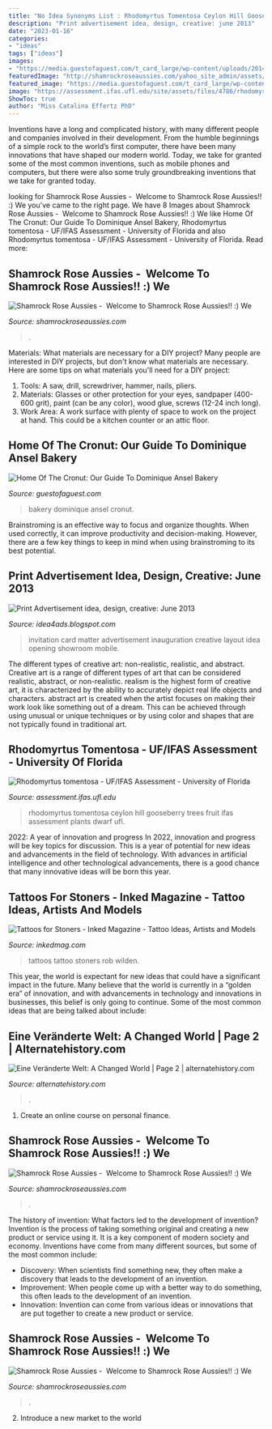 ```yaml
---
title: "No Idea Synonyms List : Rhodomyrtus Tomentosa Ceylon Hill Gooseberry Trees Fruit Ifas Assessment Plants Dwarf Ufl"
description: "Print advertisement idea, design, creative: june 2013"
date: "2023-01-16"
categories:
- "ideas"
tags: ["ideas"]
images:
- "https://media.guestofaguest.com/t_card_large/wp-content/uploads/2014/05/10362180_661647443889819_1392006965_n.jpg"
featuredImage: "http://shamrockroseaussies.com/yahoo_site_admin/assets/images/DSC_0789.124232618_std.JPG"
featured_image: "https://media.guestofaguest.com/t_card_large/wp-content/uploads/2014/05/10362180_661647443889819_1392006965_n.jpg"
image: "https://assessment.ifas.ufl.edu/site/assets/files/4786/rhodomyrtus_tomentosa_1.jpg"
ShowToc: true
author: "Miss Catalina Effertz PhD"
---
```



Inventions have a long and complicated history, with many different people and companies involved in their development. From the humble beginnings of a simple rock to the world’s first computer, there have been many innovations that have shaped our modern world. Today, we take for granted some of the most common inventions, such as mobile phones and computers, but there were also some truly groundbreaking inventions that we take for granted today.

	

		
looking for Shamrock Rose Aussies - ﻿﻿﻿ Welcome to Shamrock Rose Aussies!! :) We you've came to the right page. We have 8 Images about Shamrock Rose Aussies - ﻿﻿﻿ Welcome to Shamrock Rose Aussies!! :) We like Home Of The Cronut: Our Guide To Dominique Ansel Bakery, Rhodomyrtus tomentosa - UF/IFAS Assessment - University of Florida and also Rhodomyrtus tomentosa - UF/IFAS Assessment - University of Florida. Read more:
		
    
## Shamrock Rose Aussies - ﻿﻿﻿ Welcome To Shamrock Rose Aussies!! :) We

<img loading=lazy src="http://shamrockroseaussies.com/yahoo_site_admin/assets/images/DSC_0816.124231846_std.JPG" onerror="this.onerror=null;this.src='https://tse2.mm.bing.net/th?id=OIP.eumoOUcm0tAD2GTG-1FVgAHaE5&amp;pid=15.1';" alt="Shamrock Rose Aussies - ﻿﻿﻿ Welcome to Shamrock Rose Aussies!! :) We">

_Source: shamrockroseaussies.com_

>. 

	

Materials: What materials are necessary for a DIY project?
Many people are interested in DIY projects, but don't know what materials are necessary. Here are some tips on what materials you'll need for a DIY project:
1. Tools: A saw, drill, screwdriver, hammer, nails, pliers.
2. Materials: Glasses or other protection for your eyes, sandpaper (400-600 grit), paint (can be any color), wood glue, screws (12-24 inch long).
3. Work Area: A work surface with plenty of space to work on the project at hand. This could be a kitchen counter or an attic floor.

    
## Home Of The Cronut: Our Guide To Dominique Ansel Bakery

<img loading=lazy src="https://media.guestofaguest.com/t_card_large/wp-content/uploads/2014/05/10362180_661647443889819_1392006965_n.jpg" onerror="this.onerror=null;this.src='https://tse2.mm.bing.net/th?id=OIP.WbpWRT8oO1qYC0cLp9gILAHaHa&amp;pid=15.1';" alt="Home Of The Cronut: Our Guide To Dominique Ansel Bakery">

_Source: guestofaguest.com_

>bakery dominique ansel cronut. 

	

Brainstroming is an effective way to focus and organize thoughts. When used correctly, it can improve productivity and decision-making. However, there are a few key things to keep in mind when using brainstroming to its best potential.

    
## Print Advertisement Idea, Design, Creative: June 2013

<img loading=lazy src="http://2.bp.blogspot.com/-KkCoy0k9iP4/UbBm7egyXSI/AAAAAAAACmk/lcwmsD35fwc/s1600/Mobile_Showroom_Opening_invitation+card.jpg" onerror="this.onerror=null;this.src='https://tse4.mm.bing.net/th?id=OIP.OZISTIA6pcqarEPOXRTr4gHaKV&amp;pid=15.1';" alt="Print Advertisement idea, design, creative: June 2013">

_Source: idea4ads.blogspot.com_

>invitation card matter advertisement inauguration creative layout idea opening showroom mobile. 

	

The different types of creative art: non-realistic, realistic, and abstract.
Creative art is a range of different types of art that can be considered realistic, abstract, or non-realistic. realism is the highest form of creative art, it is characterized by the ability to accurately depict real life objects and characters. abstract art is created when the artist focuses on making their work look like something out of a dream. This can be achieved through using unusual or unique techniques or by using color and shapes that are not typically found in traditional art.

    
## Rhodomyrtus Tomentosa - UF/IFAS Assessment - University Of Florida

<img loading=lazy src="https://assessment.ifas.ufl.edu/site/assets/files/4786/rhodomyrtus_tomentosa_1.jpg" onerror="this.onerror=null;this.src='https://tse3.mm.bing.net/th?id=OIP.RkZJG6xteNIhb0Gnf4LT4AHaFS&amp;pid=15.1';" alt="Rhodomyrtus tomentosa - UF/IFAS Assessment - University of Florida">

_Source: assessment.ifas.ufl.edu_

>rhodomyrtus tomentosa ceylon hill gooseberry trees fruit ifas assessment plants dwarf ufl. 

	

2022: A year of innovation and progress
In 2022, innovation and progress will be key topics for discussion. This is a year of potential for new ideas and advancements in the field of technology. With advances in artificial intelligence and other technological advancements, there is a good chance that many innovative ideas will be born this year.

    
## Tattoos For Stoners - Inked Magazine - Tattoo Ideas, Artists And Models

<img loading=lazy src="https://www.inkedmag.com/.image/t_share/MTU5MDMyMTIxNjY5OTg1OTQx/rob-wildenleaderr.gif" onerror="this.onerror=null;this.src='https://tse4.mm.bing.net/th?id=OIP.7GYofHfgM8YUzWLAbje6mgHaHa&amp;pid=15.1';" alt="Tattoos for Stoners - Inked Magazine - Tattoo Ideas, Artists and Models">

_Source: inkedmag.com_

>tattoos tattoo stoners rob wilden. 

	

This year, the world is expectant for new ideas that could have a significant impact in the future. Many believe that the world is currently in a “golden era” of innovation, and with advancements in technology and innovations in businesses, this belief is only going to continue. Some of the most common ideas that are being talked about include: 

    
## Eine Veränderte Welt: A Changed World | Page 2 | Alternatehistory.com

<img loading=lazy src="https://www.alternatehistory.com/forum/attachments/south-african-presidents-peg-jpg.494563/" onerror="this.onerror=null;this.src='https://tse3.mm.bing.net/th?id=OIP.wfewAK9HKRLelBQcbMZpjgHaPC&amp;pid=15.1';" alt="Eine Veränderte Welt: A Changed World | Page 2 | alternatehistory.com">

_Source: alternatehistory.com_

>. 

	

1. Create an online course on personal finance.

    
## Shamrock Rose Aussies - ﻿﻿﻿ Welcome To Shamrock Rose Aussies!! :) We

<img loading=lazy src="http://shamrockroseaussies.com/yahoo_site_admin/assets/images/DSC_0296.114214106_std.jpg" onerror="this.onerror=null;this.src='https://tse4.mm.bing.net/th?id=OIP.um2zJdqZFnwdoex8ekB5jgHaEV&amp;pid=15.1';" alt="Shamrock Rose Aussies - ﻿﻿﻿ Welcome to Shamrock Rose Aussies!! :) We">

_Source: shamrockroseaussies.com_

>. 

	

The history of invention: What factors led to the development of invention?
Invention is the process of taking something original and creating a new product or service using it. It is a key component of modern society and economy. Inventions have come from many different sources, but some of the most common include: 
- Discovery: When scientists find something new, they often make a discovery that leads to the development of an invention. 
- Improvement: When people come up with a better way to do something, this often leads to the development of an invention. 
- Innovation: Invention can come from various ideas or innovations that are put together to create a new product or service.

    
## Shamrock Rose Aussies - ﻿﻿﻿ Welcome To Shamrock Rose Aussies!! :) We

<img loading=lazy src="http://shamrockroseaussies.com/yahoo_site_admin/assets/images/DSC_0789.124232618_std.JPG" onerror="this.onerror=null;this.src='https://tse1.mm.bing.net/th?id=OIP.sebjmXqADm-oD36V6t2aDwHaE-&amp;pid=15.1';" alt="Shamrock Rose Aussies - ﻿﻿﻿ Welcome to Shamrock Rose Aussies!! :) We">

_Source: shamrockroseaussies.com_

>. 

	

2. Introduce a new market to the world 

